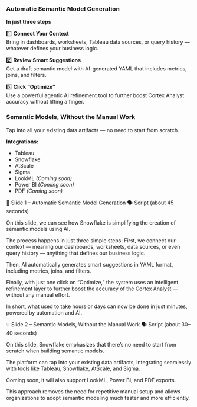 ### Automatic Semantic Model Generation  
**In just three steps**

1️⃣ **Connect Your Context**  
Bring in dashboards, worksheets, Tableau data sources, or query history — whatever defines your business logic.  

2️⃣ **Review Smart Suggestions**  
Get a draft semantic model with AI-generated YAML that includes metrics, joins, and filters.  

3️⃣ **Click “Optimize”**  
Use a powerful agentic AI refinement tool to further boost Cortex Analyst accuracy without lifting a finger.





### Semantic Models, Without the Manual Work  
Tap into all your existing data artifacts — no need to start from scratch.

**Integrations:**
- Tableau  
- Snowflake  
- AtScale  
- Sigma  
- LookML *(Coming soon)*  
- Power BI *(Coming soon)*  
- PDF *(Coming soon)*





🎯 Slide 1 – Automatic Semantic Model Generation
🗣️ Script (about 45 seconds)

On this slide, we can see how Snowflake is simplifying the creation of semantic models using AI.

The process happens in just three simple steps:
First, we connect our context — meaning our dashboards, worksheets, data sources, or even query history — anything that defines our business logic.

Then, AI automatically generates smart suggestions in YAML format, including metrics, joins, and filters.

Finally, with just one click on “Optimize,” the system uses an intelligent refinement layer to further boost the accuracy of the Cortex Analyst — without any manual effort.

In short, what used to take hours or days can now be done in just minutes, powered by automation and AI.

💡 Slide 2 – Semantic Models, Without the Manual Work
🗣️ Script (about 30–40 seconds)

On this slide, Snowflake emphasizes that there’s no need to start from scratch when building semantic models.

The platform can tap into your existing data artifacts, integrating seamlessly with tools like Tableau, Snowflake, AtScale, and Sigma.

Coming soon, it will also support LookML, Power BI, and PDF exports.

This approach removes the need for repetitive manual setup and allows organizations to adopt semantic modeling much faster and more efficiently.
